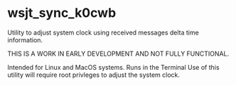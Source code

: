 # wsjt_sync_k0cwb
Utility to adjust system clock using received messages delta time information.

THIS IS A WORK IN EARLY DEVELOPMENT AND NOT FULLY FUNCTIONAL.

Intended for Linux and MacOS systems. 
Runs in the Terminal
Use of this utility will require root privleges to adjust the system clock.
